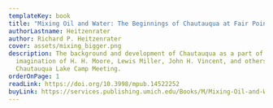 ```yaml
---
templateKey: book
title: "Mixing Oil and Water: The Beginnings of Chautauqua at Fair Point"
authorLastname: Heitzenrater
author: Richard P. Heitzenrater
cover: assets/mixing_bigger.png
description: The background and development of Chautauqua as a part of the
  imagination of H. H. Moore, Lewis Miller, John H. Vincent, and others in the
  Chautauqua Lake Camp Meeting.
orderOnPage: 1
readLink: https://doi.org/10.3998/mpub.14522252
buyLink: https://services.publishing.umich.edu/Books/M/Mixing-Oil-and-Water
---
```


